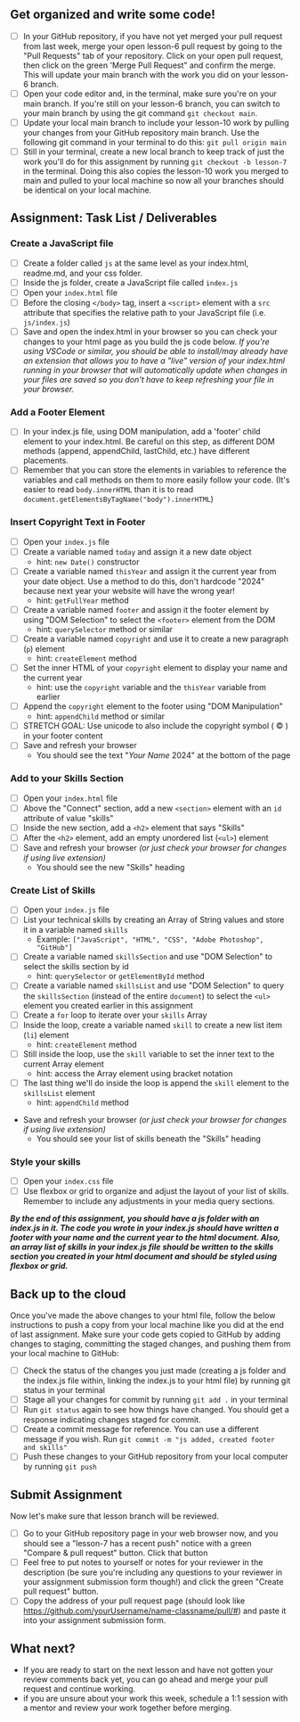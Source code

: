 ## Get organized and write some code!
- [ ] In your GitHub repository, if you have not yet merged your pull request from last week, merge your open lesson-6 pull request by going to the "Pull Requests" tab of your repository. Click on your open pull request, then click on the green 'Merge Pull Request" and confirm the merge. This will update your main branch with the work you did on your lesson-6 branch.
- [ ] Open your code editor and, in the terminal, make sure you're on your main branch. If you're still on your lesson-6 branch, you can switch to your main branch by using the git command `git checkout main`.
- [ ] Update your local main branch to include your lesson-10 work by pulling your changes from your GitHub repository main branch. Use the following git command in your terminal to do this: `git pull origin main`
- [ ] Still in your terminal, create a new local branch to keep track of just the work you'll do for this assignment by running `git checkout -b lesson-7` in the terminal. Doing this also copies the lesson-10 work you merged to main and pulled to your local machine so now all your branches should be identical on your local machine.

## Assignment: Task List / Deliverables

### Create a JavaScript file
- [ ] Create a folder called `js` at the same level as your index.html, readme.md, and your css folder.
- [ ] Inside the js folder, create a JavaScript file called `index.js`
- [ ] Open your `index.html` file
- [ ] Before the closing `</body>` tag, insert a `<script>` element with a `src` attribute that specifies the relative path to your JavaScript file (i.e. `js/index.js`)
- [ ] Save and open the index.html in your browser so you can check your changes to your html page as you build the js code below.  _If you're using VSCode or similar, you should be able to install/may already have an extension that allows you to have a "live" version of your index.html running in your browser that will automatically update when changes in your files are saved so you don't have to keep refreshing your file in your browser._

### Add a Footer Element
- [ ] In your index.js file, using DOM manipulation, add a 'footer' child element to your index.html.  Be careful on this step, as different DOM methods (append, appendChild, lastChild, etc.) have different placements.
- [ ] Remember that you can store the elements in variables to reference the variables and call methods on them to more easily follow your code. (It's easier to read `body.innerHTML` than it is to read `document.getElementsByTagName("body").innerHTML`)

### Insert Copyright Text in Footer
- [ ] Open your `index.js` file
- [ ] Create a variable named `today` and assign it a new date object
  - hint: `new Date()` constructor
- [ ] Create a variable named `thisYear` and assign it the current year from your date object. Use a method to do this, don't hardcode "2024" because next year your website will have the wrong year! 
  - hint: `getFullYear` method
- [ ] Create a variable named `footer` and assign it the footer element by using "DOM Selection" to select the `<footer>` element from the DOM
  - hint: `querySelector` method or similar
- [ ] Create a variable named `copyright` and use it to create a new paragraph (`p`) element
  - hint: `createElement` method
- [ ] Set the inner HTML of your `copyright` element to display your name and the current year
  - hint: use the `copyright` variable and the `thisYear` variable from earlier
- [ ] Append the `copyright` element to the footer using "DOM Manipulation"
  - hint: `appendChild` method or similar
- [ ] STRETCH GOAL: Use unicode to also include the copyright symbol ( &copy; ) in your footer content
- [ ] Save and refresh your browser
  - You should see the text "_Your Name_ 2024" at the bottom of the page

### Add to your Skills Section
- [ ] Open your `index.html` file
- [ ] Above the "Connect" section, add a new `<section>` element with an `id` attribute of value "skills"
- [ ] Inside the new section, add a `<h2>` element that says "Skills"
- [ ] After the `<h2>` element, add an empty unordered list (`<ul>`) element
- [ ] Save and refresh your browser _(or just check your browser for changes if using live extension)_
  - You should see the new "Skills" heading

### Create List of Skills
- [ ] Open your `index.js` file
- [ ] List your technical skills by creating an Array of String values and store it in a variable named `skills`
  - Example: `["JavaScript", "HTML", "CSS", "Adobe Photoshop", "GitHub"]`
- [ ] Create a variable named `skillsSection` and use "DOM Selection" to select the skills section by id
  - hint: `querySelector` or `getElementById` method
- [ ] Create a variable named `skillsList` and use "DOM Selection" to query the `skillsSection` (instead of the entire `document`) to select the `<ul>` element you created earlier in this assignment
- [ ] Create a `for` loop to iterate over your `skills` Array
- [ ] Inside the loop, create a variable named `skill` to create a new list item (`li`) element
  - hint: `createElement` method
- [ ] Still inside the loop, use the `skill` variable to set the inner text to the current Array element
  - hint: access the Array element using bracket notation
- [ ] The last thing we'll do inside the loop is append the `skill` element to the `skillsList` element
  - hint: `appendChild` method
- Save and refresh your browser _(or just check your browser for changes if using live extension)_
  - You should see your list of skills beneath the "Skills" heading
 
### Style your skills
 - [ ] Open your `index.css` file
 - [ ] Use flexbox or grid to organize and adjust the layout of your list of skills.  Remember to include any adjustments in your media query sections.

**_By the end of this assignment, you should have a js folder with an index.js in it.  The code you wrote in your index.js should have written a footer with your name and the current year to the html document.  Also, an array list of skills in your index.js file should be written to the skills section you created in your html document and should be styled using flexbox or grid._**

## Back up to the cloud
Once you've made the above changes to your html file, follow the below instructions to push a copy from your local machine like you did at the end of last assignment. Make sure your code gets copied to GitHub by adding changes to staging, committing the staged changes, and pushing them from your local machine to GitHub:

- [ ] Check the status of the changes you just made (creating a js folder and the index.js file within, linking the index.js to your html file) by running git status in your terminal
- [ ] Stage all your changes for commit by running `git add .` in your terminal
- [ ] Run `git status` again to see how things have changed. You should get a response indicating changes staged for commit.
- [ ] Create a commit message for reference. You can use a different message if you wish. Run `git commit -m "js added, created footer and skills"`
- [ ] Push these changes to your GitHub repository from your local computer by running `git push`

## Submit Assignment
Now let's make sure that lesson branch will be reviewed.

- [ ] Go to your GitHub repository page in your web browser now, and you should see a "lesson-7 has a recent push" notice with a green "Compare & pull request" button. Click that button
- [ ] Feel free to put notes to yourself or notes for your reviewer in the description (be sure you're including any questions to your reviewer in your assignment submission form though!) and click the green "Create pull request" button.
- [ ] Copy the address of your pull request page (should look like https://github.com/yourUsername/name-classname/pull/#) and paste it into your assignment submission form.

## What next?
   - If you are ready to start on the next lesson and have not gotten your review comments back yet, you can go ahead and merge your pull request and continue working.
   - if you are unsure about your work this week, schedule a 1:1 session with a mentor and review your work together before merging.
